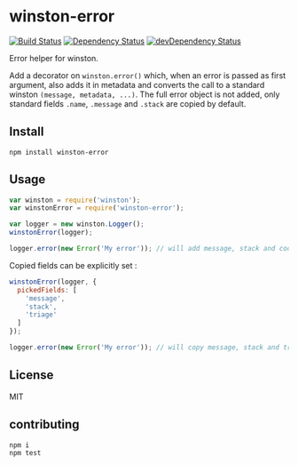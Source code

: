 # winston-error
[![Build Status](https://travis-ci.org/lemonde/winston-error.svg?branch=master)](https://travis-ci.org/lemonde/winston-error)
[![Dependency Status](https://david-dm.org/lemonde/winston-error.svg?theme=shields.io)](https://david-dm.org/lemonde/winston-error)
[![devDependency Status](https://david-dm.org/lemonde/winston-error/dev-status.svg?theme=shields.io)](https://david-dm.org/lemonde/winston-error#info=devDependencies)

Error helper for winston.

Add a decorator on `winston.error()` which, when an error is passed as first argument,
also adds it in metadata and converts the call to a standard winston `(message, metadata, ...)`.
The full error object is not added, only standard fields `.name`, `.message` and `.stack` are copied by default.


## Install

```
npm install winston-error
```

## Usage

```js
var winston = require('winston');
var winstonError = require('winston-error');

var logger = new winston.Logger();
winstonError(logger);

logger.error(new Error('My error')); // will add message, stack and code in meta
```

Copied fields can be explicitly set :

```js
winstonError(logger, {
  pickedFields: [
    'message',
    'stack',
    'triage'
  ]
});

logger.error(new Error('My error')); // will copy message, stack and triage in meta
```


## License

MIT


## contributing

```bash
npm i
npm test
```
